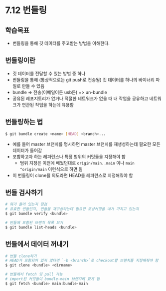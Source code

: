# 7.12 번들링

## 학습목표
- 번들링을 통해 깃 데이터를 주고받는 방법을 이해한다.

## 번들링이란
- 깃 데이터를 전달할 수 있는 방법 중 하나
- 번들링을 통해 (통상적으로는 git push로 전송될) 깃 데이터를 하나의 바이너리 파일로 만들 수 있음
- bundle => 전송(이메일이든 usb든) => un-bundle
- 공유된 레포지토리가 없거나 적절한 네트워크가 없을 때 내 작업을 공유하고 네트워크가 연관된 작업을 하는데 유용함

## 번들링하는 법
```bash
$ git bundle create <name> [HEAD] <branch>...
```
- 예를 들어 master 브랜치를 명시하면 master 브랜치를 재생성하는데 필요한 모든 데이터가 들어감
- 포함하고자 하는 레퍼런스나 특정 범위의 커밋들을 지정해야 함
   - 범위 지정은 이전에 배웠던대로 `origin/main..main` 이나 `main ^origin/main` 이런식으로 하면 됨
- 이 번들링이 clone될 의도라면 HEAD를 레퍼런스로 지정해줘야 함

## 번들 검사하기
```bash
# 뭐가 들어 있는지 점검
# 유효한 번들인지, 번들을 재구성하는데 필요한 조상커밋을 내가 가지고 있는지
$ git bundle verify <bundle>

# 번들에 포함된 브랜치 목록 보기
$ git bundle list-heads <bundle>
```

## 번들에서 데이터 꺼내기
```bash
# 번들 clone하기
# HEAD가 포함되어 있지 않다면 `-b <branch>`로 checkout할 브랜치를 지정해줘야 함
$ git clone <bundle> <dirname>

# 번들에서 fetch 및 pull 가능
# import된 커밋들이 bundle-main 브랜치에 있게 됨
$ git fetch <bundle> main:bundle-main
```
